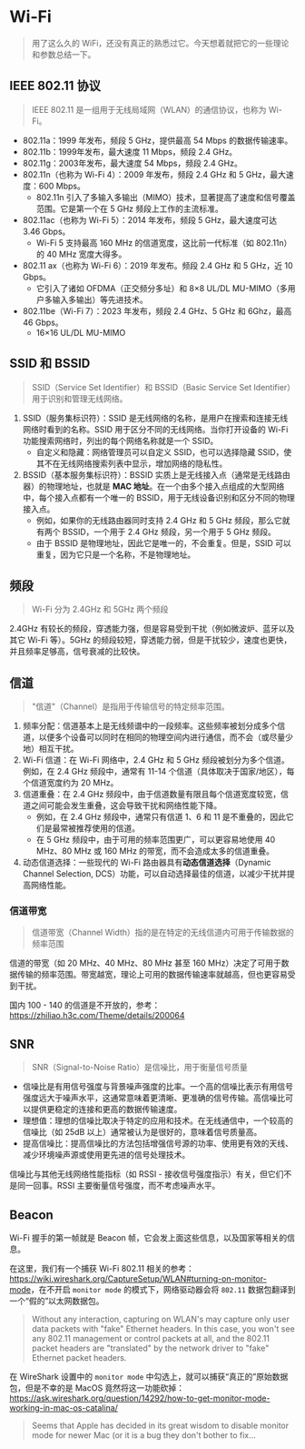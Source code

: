 # Wi-Fi

> 用了这么久的 WiFi，还没有真正的熟悉过它。今天想着就把它的一些理论和参数总结一下。

## IEEE 802.11 协议

> IEEE 802.11 是一组用于无线局域网（WLAN）的通信协议，也称为 Wi-Fi。

* 802.11a：1999 年发布，频段 5 GHz，提供最高 54 Mbps 的数据传输速率。
* 802.11b：1999年发布，最大速度 11 Mbps，频段 2.4 GHz。
* 802.11g：2003年发布，最大速度 54 Mbps，频段 2.4 GHz。
* 802.11n（也称为 Wi-Fi 4）：2009 年发布，频段 2.4 GHz 和 5 GHz，最大速度：600 Mbps。
  * 802.11n 引入了多输入多输出（MIMO）技术，显著提高了速度和信号覆盖范围。它是第一个在 5 GHz 频段上工作的主流标准。
* 802.11ac（也称为 Wi-Fi 5）：2014 年发布，频段 5 GHz，最大速度可达 3.46 Gbps。
  * Wi-Fi 5 支持最高 160 MHz 的信道宽度，这比前一代标准（如 802.11n）的 40 MHz 宽度大得多。
* 802.11 ax（也称为 Wi-Fi 6）：2019 年发布。频段 2.4 GHz 和 5 GHz，近 10 Gbps。
  * 它引入了诸如 OFDMA（正交频分多址）和 8×8 UL/DL MU-MIMO（多用户多输入多输出）等先进技术。
* 802.11be（Wi-Fi 7）：2023 年发布，频段 2.4 GHz、5 GHz 和 6Ghz，最高 46 Gbps。
  * 16×16 UL/DL MU-MIMO

## SSID 和 BSSID

>SSID（Service Set Identifier）和 BSSID（Basic Service Set Identifier）用于识别和管理无线网络。

1. SSID（服务集标识符）：SSID 是无线网络的名称，是用户在搜索和连接无线网络时看到的名称。SSID 用于区分不同的无线网络。当你打开设备的 Wi-Fi 功能搜索网络时，列出的每个网络名称就是一个 SSID。
   * 自定义和隐藏：网络管理员可以自定义 SSID，也可以选择隐藏 SSID，使其不在无线网络搜索列表中显示，增加网络的隐私性。
2. BSSID（基本服务集标识符）：BSSID 实质上是无线接入点（通常是无线路由器）的物理地址，也就是 **MAC 地址**。在一个由多个接入点组成的大型网络中，每个接入点都有一个唯一的 BSSID，用于无线设备识别和区分不同的物理接入点。
   * 例如，如果你的无线路由器同时支持 2.4 GHz 和 5 GHz 频段，那么它就有两个 BSSID，一个用于 2.4 GHz 频段，另一个用于 5 GHz 频段。
   * 由于 BSSID 是物理地址，因此它是唯一的，不会重复。但是，SSID 可以重复，因为它只是一个名称，不是物理地址。

## 频段

> Wi-Fi 分为 2.4GHz 和 5GHz 两个频段

2.4GHz 有较长的频段，穿透能力强，但是容易受到干扰（例如微波炉、蓝牙以及其它 Wi-Fi 等）。5GHz 的频段较短，穿透能力弱，但是干扰较少，速度也更快，并且频率足够高，信号衰减的比较快。

## 信道

> "信道"（Channel）是指用于传输信号的特定频率范围。

1. 频率分配：信道基本上是无线频谱中的一段频率。这些频率被划分成多个信道，以便多个设备可以同时在相同的物理空间内进行通信，而不会（或尽量少地）相互干扰。
2. Wi-Fi 信道：在 Wi-Fi 网络中，2.4 GHz 和 5 GHz 频段被划分为多个信道。例如，在 2.4 GHz 频段中，通常有 11-14 个信道（具体取决于国家/地区），每个信道宽度约为 20 MHz。
3. 信道重叠：在 2.4 GHz 频段中，由于信道数量有限且每个信道宽度较宽，信道之间可能会发生重叠，这会导致干扰和网络性能下降。
   * 例如，在 2.4 GHz 频段中，通常只有信道 1、6 和 11 是不重叠的，因此它们是最常被推荐使用的信道。
   * 在 5 GHz 频段中，由于可用的频率范围更广，可以更容易地使用 40 MHz、80 MHz 或 160 MHz 的带宽，而不会造成太多的信道重叠。
4. 动态信道选择：一些现代的 Wi-Fi 路由器具有**动态信道选择**（Dynamic Channel Selection, DCS）功能，可以自动选择最佳的信道，以减少干扰并提高网络性能。

### 信道带宽

> 信道带宽（Channel Width）指的是在特定的无线信道内可用于传输数据的频率范围

信道的带宽（如 20 MHz、40 MHz、80 MHz 甚至 160 MHz）决定了可用于数据传输的频率范围。带宽越宽，理论上可用的数据传输速率就越高，但也更容易受到干扰。

国内 100 - 140 的信道是不开放的，参考：<https://zhiliao.h3c.com/Theme/details/200064>

## SNR

>SNR（Signal-to-Noise Ratio）是信噪比，用于衡量信号质量

* 信噪比是有用信号强度与背景噪声强度的比率。一个高的信噪比表示有用信号强度远大于噪声水平，这通常意味着更清晰、更准确的信号传输。高信噪比可以提供更稳定的连接和更高的数据传输速度。
* 理想值：理想的信噪比取决于特定的应用和技术。在无线通信中，一个较高的信噪比（如 25dB 以上）通常被认为是很好的，意味着信号质量高。
* 提高信噪比：提高信噪比的方法包括增强信号源的功率、使用更有效的天线、减少环境噪声源或使用更先进的信号处理技术。

信噪比与其他无线网络性能指标（如 RSSI - 接收信号强度指示）有关，但它们不是同一回事。RSSI 主要衡量信号强度，而不考虑噪声水平。

## Beacon

Wi-Fi 握手的第一帧就是 Beacon 帧，它会发上面这些信息，以及国家等相关的信息。

在这里，我们有一个捕获 Wi-Fi 802.11 相关的参考：<https://wiki.wireshark.org/CaptureSetup/WLAN#turning-on-monitor-mode>，在不开启 `monitor mode` 的模式下，网络驱动器会将 `802.11` 数据包翻译到一个“假的”以太网数据包。

> Without any interaction, capturing on WLAN's may capture only user data packets with "fake" Ethernet headers. In this case, you won't see any 802.11 management or control packets at all, and the 802.11 packet headers are "translated" by the network driver to "fake" Ethernet packet headers.

在 WireShark 设置中的 `monitor mode` 中勾选上，就可以捕获“真正的”原始数据包，但是不幸的是 MacOS 竟然将这一功能砍掉：<https://ask.wireshark.org/question/14292/how-to-get-monitor-mode-working-in-mac-os-catalina/>

> Seems that Apple has decided in its great wisdom to disable monitor mode for newer Mac (or it is a bug they don't bother to fix...
